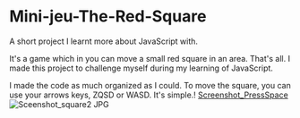 # Mini-jeu-The-Red-Square
A short project I learnt more about JavaScript with.

It's a game which in you can move a small red square in an area. That's all.
I made this project to challenge myself during my learning of JavaScript.


I made the code as much organized as I could. To move the square, you can use your arrows keys, ZQSD or WASD. It's simple.!
[Screenshot_PressSpace](https://user-images.githubusercontent.com/77278385/135821171-38e86e06-b5f0-4e19-91ed-0728cbc544f5.JPG)
![Sceenshot_square2 JPG](https://user-images.githubusercontent.com/77278385/135821173-af624ece-ef5d-40b7-b637-f1ec9bb00032.jpg)
